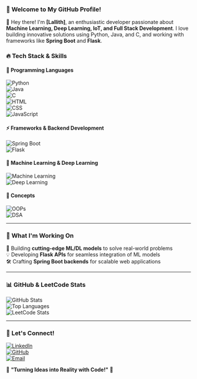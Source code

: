 ### 🚀 **Welcome to My GitHub Profile!**  

👋 Hey there! I'm **[Lallith]**, an enthusiastic developer passionate about **Machine Learning, Deep Learning, IoT, and Full Stack Development**. I love building innovative solutions using Python, Java, and C, and working with frameworks like **Spring Boot** and **Flask**.  

### 🔥 **Tech Stack & Skills**  

#### 🌟 Programming Languages  
![Python](https://img.shields.io/badge/-Python-3776AB?style=for-the-badge&logo=python&logoColor=white)  
![Java](https://img.shields.io/badge/-Java-007396?style=for-the-badge&logo=java&logoColor=white)  
![C](https://img.shields.io/badge/-C-00599C?style=for-the-badge&logo=c&logoColor=white)  
![HTML](https://img.shields.io/badge/-HTML5-E34F26?style=for-the-badge&logo=html5&logoColor=white)  
![CSS](https://img.shields.io/badge/-CSS3-1572B6?style=for-the-badge&logo=css3&logoColor=white)  
![JavaScript](https://img.shields.io/badge/-JavaScript-F7DF1E?style=for-the-badge&logo=javascript&logoColor=black)  

#### ⚡ Frameworks & Backend Development  
![Spring Boot](https://img.shields.io/badge/Spring%20Boot-6DB33F?style=for-the-badge&logo=springboot&logoColor=white)  
![Flask](https://img.shields.io/badge/Flask-000000?style=for-the-badge&logo=flask&logoColor=white)  

#### 🤖 Machine Learning & Deep Learning  
![Machine Learning](https://img.shields.io/badge/Machine%20Learning-F7931E?style=for-the-badge&logo=tensorflow&logoColor=white)  
![Deep Learning](https://img.shields.io/badge/Deep%20Learning-FF6F00?style=for-the-badge&logo=pytorch&logoColor=white)  

#### 🎯 Concepts  
![OOPs](https://img.shields.io/badge/OOPs%20Concepts-009688?style=for-the-badge&logo=cplusplus&logoColor=white)  
![DSA](https://img.shields.io/badge/Data%20Structures%20%26%20Algorithms-FF5733?style=for-the-badge&logo=leetcode&logoColor=white)  

---

### 📌 **What I'm Working On**  
🚀 Building **cutting-edge ML/DL models** to solve real-world problems  
💡 Developing **Flask APIs** for seamless integration of ML models  
🛠️ Crafting **Spring Boot backends** for scalable web applications  

---

### 📊 **GitHub & LeetCode Stats**  
![GitHub Stats](https://github-readme-stats.vercel.app/api?username=DangerCR7&show_icons=true&theme=radical)  
![Top Languages](https://github-readme-stats.vercel.app/api/top-langs/?username=DangerCR7&layout=compact&theme=radical)  
![LeetCode Stats](https://leetcard.jacoblin.cool/Lallith_cr7?theme=dark&font=Montserrat)  

---

### 🎯 **Let's Connect!**  
[![LinkedIn](https://img.shields.io/badge/LinkedIn-0A66C2?style=for-the-badge&logo=linkedin&logoColor=white)](https://www.linkedin.com/in/lallith-ar-b4868925b)  
[![GitHub](https://img.shields.io/badge/GitHub-181717?style=for-the-badge&logo=github&logoColor=white)](https://github.com/DangerCR7)  
[![Email](https://img.shields.io/badge/Email-D14836?style=for-the-badge&logo=gmail&logoColor=white)](mailto:your-email@example.com)  

🚀 **"Turning Ideas into Reality with Code!"** 🚀
